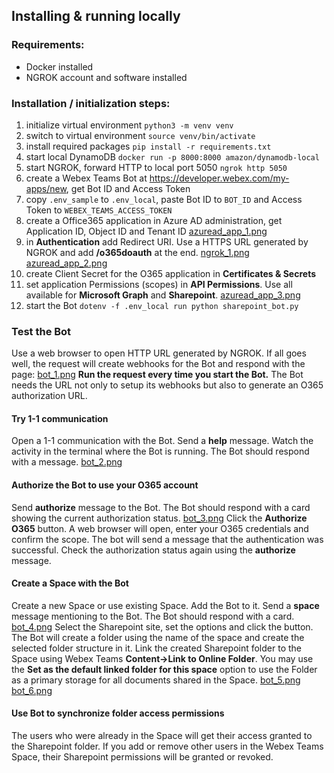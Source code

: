 ## Installing & running locally
### Requirements:
* Docker installed
* NGROK account and software installed

### Installation / initialization steps:
1. initialize virtual environment `python3 -m venv venv`
2. switch to virtual environment `source venv/bin/activate`
3. install required packages `pip install -r requirements.txt`
4. start local DynamoDB `docker run -p 8000:8000 amazon/dynamodb-local`
5. start NGROK, forward HTTP to local port 5050 `ngrok http 5050`
6. create a Webex Teams Bot at https://developer.webex.com/my-apps/new, get Bot ID and Access Token
7. copy `.env_sample` to `.env_local`, paste Bot ID to `BOT_ID` and Access Token to `WEBEX_TEAMS_ACCESS_TOKEN`
8. create a Office365 application in Azure AD administration, get Application ID, Object ID and Tenant ID
[azuread_app_1.png](./images/azuread_app_1.png)
9. in **Authentication** add Redirect URI. Use a HTTPS URL generated by NGROK and add **/o365doauth** at the end.
[ngrok_1.png](./images/ngrok_1.png)
[azuread_app_2.png](./images/azuread_app_2.png)
10. create Client Secret for the O365 application in **Certificates & Secrets**
11. set application Permissions (scopes) in **API Permissions**. Use all available for **Microsoft Graph** and **Sharepoint**.
[azuread_app_3.png](./images/azuread_app_3.png)
12. start the Bot `dotenv -f .env_local run python sharepoint_bot.py`

### Test the Bot
Use a web browser to open HTTP URL generated by NGROK. If all goes well, the request will create webhooks for the Bot and respond with the page:
[bot_1.png](./images/bot_1.png)
**Run the request every time you start the Bot.** The Bot needs the URL not only to setup its webhooks but also to generate an O365 authorization URL.
#### Try 1-1 communication
Open a 1-1 communication with the Bot. Send a **help** message. Watch the activity in the terminal where the Bot is running. The Bot should respond with a message.
[bot_2.png](./images/bot_2.png)
#### Authorize the Bot to use your O365 account
Send **authorize** message to the Bot. The Bot should respond with a card showing the current authorization status.
[bot_3.png](./images/bot_3.png)
Click the **Authorize O365** button. A web browser will open, enter your O365 credentials and confirm the scope. The bot will send a message that the authentication was successful. Check the authorization status again using the **authorize** message.
#### Create a Space with the Bot
Create a new Space or use existing Space. Add the Bot to it. Send a **space** message mentioning to the Bot. The Bot should respond with a card.
[bot_4.png](./images/bot_4.png)
Select the Sharepoint site, set the options and click the button. The Bot will create a folder using the name of the space and create the selected folder structure in it.
Link the created Sharepoint folder to the Space using Webex Teams **Content->Link to Online Folder**. You may use the **Set as the default linked folder for this space** option to use the Folder as a primary storage for all documents shared in the Space.
[bot_5.png](./images/bot_5.png)
[bot_6.png](./images/bot_6.png)
#### Use Bot to synchronize folder access permissions
The users who were already in the Space will get their access granted to the Sharepoint folder. If you add or remove other users in the Webex Teams Space, their Sharepoint permissions will be granted or revoked.
